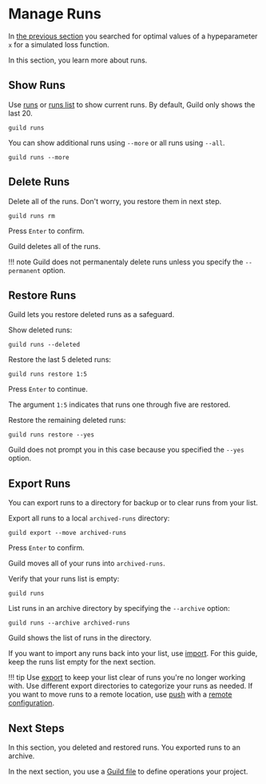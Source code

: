 # Manage Runs

In [the previous section](optimize.md) you searched for optimal values
of a hypeparameter `x` for a simulated loss function.

In this section, you learn more about runs.

## Show Runs

Use [runs](cmd:runs) or [runs list](cmd:runs-list) to show current
runs. By default, Guild only shows the last 20.

``` command
guild runs
```

You can show additional runs using `--more` or all runs using `--all`.

``` command
guild runs --more
```

## Delete Runs

Delete all of the runs. Don't worry, you restore them in next step.

``` command
guild runs rm
```

Press `Enter` to confirm.

Guild deletes all of the runs.

!!! note
    Guild does not permanentaly delete runs unless you specify
    the `--permanent` option.

## Restore Runs

Guild lets you restore deleted runs as a safeguard.

Show deleted runs:

``` command
guild runs --deleted
```

Restore the last 5 deleted runs:

``` command
guild runs restore 1:5
```

Press `Enter` to continue.

The argument `1:5` indicates that runs one through five are restored.

Restore the remaining deleted runs:

``` command
guild runs restore --yes
```

Guild does not prompt you in this case because you specified the
`--yes` option.

## Export Runs

You can export runs to a directory for backup or to clear runs from
your list.

Export all runs to a local `archived-runs` directory:

``` command
guild export --move archived-runs
```

Press `Enter` to confirm.

Guild moves all of your runs into `archived-runs`.

Verify that your runs list is empty:

``` command
guild runs
```

List runs in an archive directory by specifying the `--archive`
option:

``` command
guild runs --archive archived-runs
```

Guild shows the list of runs in the directory.

If you want to import any runs back into your list, use
[import](cmd:import). For this guide, keep the runs list empty for the
next section.

!!! tip
    Use [export](cmd:export) to keep your list clear of runs
    you're no longer working with. Use different export directories to
    categorize your runs as needed. If you want to move runs to a
    remote location, use [push](cmd:push) with a [remote
    configuration](ref:remote).

## Next Steps

In this section, you deleted and restored runs. You exported runs to
an archive.

In the next section, you use a [Guild file](ref:guildfiles) to define
operations your project.
